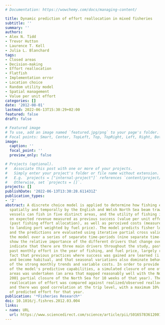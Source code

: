 ```yaml
---
# Documentation: https://wowchemy.com/docs/managing-content/

title: Dynamic prediction of effort reallocation in mixed fisheries
subtitle: ''
summary: ''
authors:
- Alex N. Tidd
- Trevor Hutton
- Laurence T. Kell
- Julia L. Blanchard
tags:
- Closed areas
- Decision-making
- Effort reallocation
- Flatfish
- Implementation error
- Location choice
- Random utility model
- Spatial management
- Value per unit effort
categories: []
date: '2012-08-01'
lastmod: 2022-06-13T15:30:29+02:00
featured: false
draft: false

# Featured image
# To use, add an image named `featured.jpg/png` to your page's folder.
# Focal points: Smart, Center, TopLeft, Top, TopRight, Left, Right, BottomLeft, Bottom, BottomRight.
image:
  caption: ''
  focal_point: ''
  preview_only: false

# Projects (optional).
#   Associate this post with one or more of your projects.
#   Simply enter your project's folder or file name without extension.
#   E.g. `projects = ["internal-project"]` references `content/project/deep-learning/index.md`.
#   Otherwise, set `projects = []`.
projects: []
publishDate: '2022-06-13T13:30:28.611431Z'
publication_types:
- '2'
abstract: A discrete choice model is applied to determine how fishing effort is allocated
  spatially and temporally by the English and Welsh North Sea beam trawl fleet. Individual
  vessels can fish in five distinct areas, and the utility of fishing in an area depends
  on expected revenue measured as previous success (value per unit effort) and experience
  (past fishing effort allocation), as well as perceived costs (measured as distance
  to landing port weighted by fuel price). The model predicts fisher location choice,
  and the predictions are evaluated using iterative partial cross validation by fitting
  the model over a series of separate time-periods (nine separate time-periods). Results
  show the relative importance of the different drivers that change over time. They
  indicate that there are three main drivers throughout the study, past annual effort,
  past monthly effort in the year of fishing, and fuel price, largely reflecting the
  fact that previous practices where success was gained are learned (i.e. experience)
  and become habitual, and that seasonal variations also dominate behaviour in terms
  of the strong monthly trends and variable costs. In order to provide an indication
  of the model's predictive capabilities, a simulated closure of one of the study
  areas was undertaken (an area that mapped reasonably well with the North Sea cod
  2001 partial closure of the North Sea for 10 weeks of that year). The predicted
  reallocation of effort was compared against realized/observed reallocation of effort,
  and there was good correlation at the trip level, with a maximum 10% misallocation
  of predicted effort for that year.
publication: '*Fisheries Research*'
doi: 10.1016/j.fishres.2012.03.004
links:
- name: URL
  url: https://www.sciencedirect.com/science/article/pii/S0165783612001208
---
```

